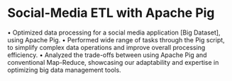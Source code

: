 # Social-Media ETL with Apache Pig

• Optimized data processing for a social media application [Big Dataset], using Apache Pig. 
• Performed wide range of tasks through the Pig script, to simplify complex data operations and improve overall processing efficiency.
• Analyzed the trade-offs between using Apache Pig and conventional Map-Reduce, showcasing our adaptability and expertise in optimizing big data management tools.
